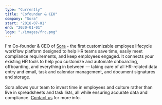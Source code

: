 ```yaml
---
type: "Currently"
title: "Cofounder & CEO"
company: "Sora"
start: "2018-07-01"
end: "2030-01-01"
logo: "./images/frc.png"
---
```


I'm Co-founder & CEO of <a href="https://sora.co">Sora</a> - the first customizable employee lifecycle workflow platform designed to help HR teams save time, easily meet compliance requirements, and keep employees engaged. It connects your existing HR tools to help you customize and automate onboarding, offboarding, and everything in between — taking care of all HR-related data entry and email, task and calendar management, and document signatures and storage.
<br><br>
Sora allows your team to invest time in employees and culture rather than live in spreadsheets and task lists, all while ensuring accurate data and compliance. <a href="mailto:sales@sora.co" target="_blank">Contact us</a> for more info.
